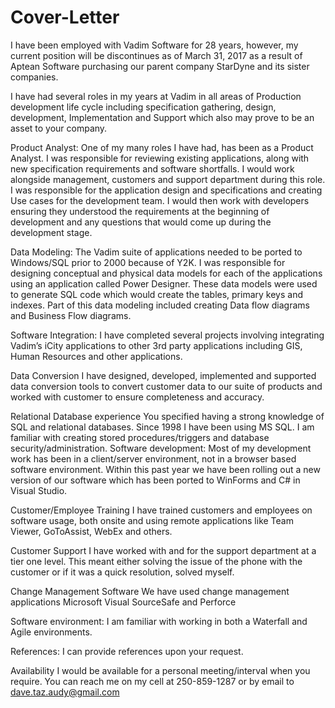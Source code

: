 # Cover-Letter
I have been employed with Vadim Software for 28 years, however, my current position will be discontinues as of March 31, 2017 as a result of Aptean Software purchasing our parent company StarDyne and its sister companies. 

I have had several roles in my years at Vadim in all areas of Production development life cycle including specification gathering, design, development, Implementation and Support which also may prove to be an asset to your company.

Product Analyst:
One of my many roles I have had, has been as a Product Analyst. I was responsible for reviewing existing applications, along with new specification requirements and software shortfalls.  I would work alongside management, customers and support department during this role.
I was responsible for the application design and specifications and creating Use cases for the development team.  I would then work with developers ensuring they understood the requirements at the beginning of development and any questions that would come up during the development stage.

Data Modeling:
The Vadim suite of applications needed to be ported to Windows/SQL prior to 2000 because of Y2K.
I was responsible for designing conceptual and physical data models for each of the applications using an application called Power Designer.  These data models were used to generate SQL code which would create the tables, primary keys and indexes.
Part of this data modeling included creating Data flow diagrams and Business Flow diagrams.

Software Integration:
I have completed several projects involving integrating Vadim’s iCity applications to other 3rd party applications including GIS, Human Resources and other applications.

Data Conversion
I have designed, developed, implemented and supported data conversion tools to convert customer data to our suite of products and worked with customer to ensure completeness and accuracy.

Relational Database experience
You specified having a strong knowledge of SQL and relational databases.  Since 1998 I have been using MS SQL. I am familiar with creating stored procedures/triggers and database security/administration. 
Software development:
Most of my development work has been in a client/server environment, not in a browser based software environment. 
Within this past year we have been rolling out a new version of our software which has been ported to WinForms and C# in Visual Studio.  

Customer/Employee Training
I have trained customers and employees on software usage, both onsite and using remote applications like Team Viewer, GoToAssist, WebEx and others.

Customer Support
I have worked with and for the support department at a tier one level.  This meant either solving the issue of the phone with the customer or if it was a quick resolution, solved myself.

Change Management Software
We have used change management applications Microsoft Visual SourceSafe and Perforce

Software environment:
I am familiar with working in both a Waterfall and Agile environments.

References:
I can provide references upon your request.  

Availability
I would be available for a personal meeting/interval when you require.  You can reach me on my cell at 250-859-1287 or by email to dave.taz.audy@gmail.com

